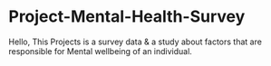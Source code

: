 # Project-Mental-Health-Survey
Hello, This Projects is a survey data &amp; a study about factors that are responsible for Mental wellbeing of an individual. 

